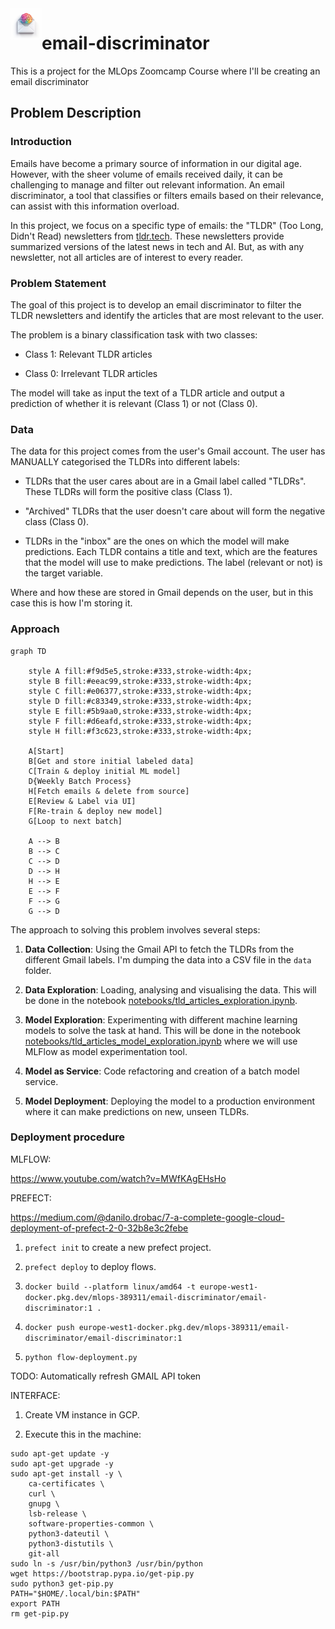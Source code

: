 
<img align="left" width="50" height="50" src="./images/email-discriminator.png" alt="email-discriminator">

# email-discriminator

This is a project for the MLOps Zoomcamp Course where I'll be creating an email discriminator

## Problem Description

### Introduction

Emails have become a primary source of information in our digital age. However, with the sheer volume of emails received daily, it can be challenging to manage and filter out relevant information. An email discriminator, a tool that classifies or filters emails based on their relevance, can assist with this information overload.

In this project, we focus on a specific type of emails: the "TLDR" (Too Long, Didn't Read) newsletters from [tldr.tech](https://tldr.tech/). These newsletters provide summarized versions of the latest news in tech and AI. But, as with any newsletter, not all articles are of interest to every reader.

### Problem Statement

The goal of this project is to develop an email discriminator to filter the TLDR newsletters and identify the articles that are most relevant to the user.

The problem is a binary classification task with two classes:

* Class 1: Relevant TLDR articles

* Class 0: Irrelevant TLDR articles

The model will take as input the text of a TLDR article and output a prediction of whether it is relevant (Class 1) or not (Class 0).

### Data

The data for this project comes from the user's Gmail account. The user has MANUALLY categorised the TLDRs into different labels:

* TLDRs that the user cares about are in a Gmail label called "TLDRs". These TLDRs will form the positive class (Class 1).

* "Archived" TLDRs that the user doesn't care about will form the negative class (Class 0).

* TLDRs in the "inbox" are the ones on which the model will make predictions.
Each TLDR contains a title and text, which are the features that the model will use to make predictions. The label (relevant or not) is the target variable.

Where and how these are stored in Gmail depends on the user, but in this case this is how I'm storing it.

### Approach

```mermaid
graph TD

    style A fill:#f9d5e5,stroke:#333,stroke-width:4px;
    style B fill:#eeac99,stroke:#333,stroke-width:4px;
    style C fill:#e06377,stroke:#333,stroke-width:4px;
    style D fill:#c83349,stroke:#333,stroke-width:4px;
    style E fill:#5b9aa0,stroke:#333,stroke-width:4px;
    style F fill:#d6eafd,stroke:#333,stroke-width:4px;
    style H fill:#f3c623,stroke:#333,stroke-width:4px;

    A[Start]
    B[Get and store initial labeled data]
    C[Train & deploy initial ML model]
    D{Weekly Batch Process}
    H[Fetch emails & delete from source]
    E[Review & Label via UI]
    F[Re-train & deploy new model]
    G[Loop to next batch]

    A --> B
    B --> C
    C --> D
    D --> H
    H --> E
    E --> F
    F --> G
    G --> D
```

The approach to solving this problem involves several steps:

1. **Data Collection**: Using the Gmail API to fetch the TLDRs from the different Gmail labels. I'm dumping the data into a CSV file in the `data` folder.

2. **Data Exploration**: Loading, analysing and visualising the data. This will be done in the notebook [notebooks/tld_articles_exploration.ipynb](notebooks/tld_articles_exploration.ipynb).

3. **Model Exploration**: Experimenting with different machine learning models to solve the task at hand. This will be done in the notebook [notebooks/tld_articles_model_exploration.ipynb](notebooks/tld_articles_model_exploration.ipynb) where we will use MLFlow as model experimentation tool.

4. **Model as Service**: Code refactoring and creation of a batch model service.

5. **Model Deployment**: Deploying the model to a production environment where it can make predictions on new, unseen TLDRs.

### Deployment procedure

MLFLOW:

https://www.youtube.com/watch?v=MWfKAgEHsHo

PREFECT:

https://medium.com/@danilo.drobac/7-a-complete-google-cloud-deployment-of-prefect-2-0-32b8e3c2febe

1. `prefect init` to create a new prefect project.

2. `prefect deploy` to deploy flows.

3. `docker build --platform linux/amd64 -t europe-west1-docker.pkg.dev/mlops-389311/email-discriminator/email-discriminator:1 .`

4. `docker push europe-west1-docker.pkg.dev/mlops-389311/email-discriminator/email-discriminator:1`

5. `python flow-deployment.py`

TODO: Automatically refresh GMAIL API token

INTERFACE:

1. Create VM instance in GCP.

2. Execute this in the machine:

```shell
sudo apt-get update -y
sudo apt-get upgrade -y
sudo apt-get install -y \
    ca-certificates \
    curl \
    gnupg \
    lsb-release \
    software-properties-common \
    python3-dateutil \
    python3-distutils \
    git-all
sudo ln -s /usr/bin/python3 /usr/bin/python
wget https://bootstrap.pypa.io/get-pip.py
sudo python3 get-pip.py
PATH="$HOME/.local/bin:$PATH"
export PATH
rm get-pip.py
```
